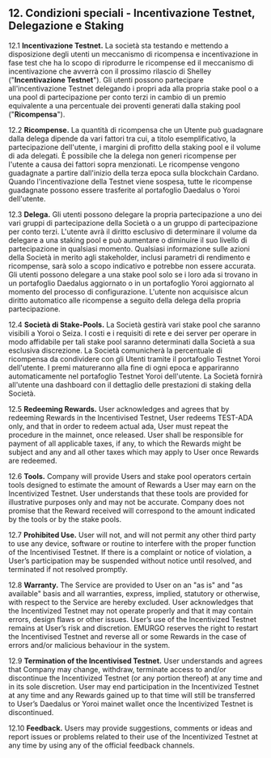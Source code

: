 ## 12. Condizioni speciali - Incentivazione Testnet, Delegazione e Staking

12.1 **Incentivazione Testnet.** La società sta testando e mettendo a disposizione degli utenti un meccanismo di ricompensa e incentivazione in fase test che ha lo scopo di riprodurre le ricompense ed il meccanismo di incentivazione che avverrà con il prossimo rilascio di Shelley ("**Incentivazione Testnet**"). Gli utenti possono partecipare all'incentivazione Testnet delegando i propri ada alla propria stake pool o a una pool di partecipazione per conto terzi in cambio di un premio equivalente a una percentuale dei proventi generati dalla staking pool ("**Ricompensa**").

12.2 **Ricompense.** La quantità di ricompensa che un Utente può guadagnare dalla delega dipende da vari fattori tra cui, a titolo esemplificativo, la partecipazione dell'utente, i margini di profitto della staking pool e il volume di ada delegati. È possibile che la delega non generi ricompense per l'utente a causa dei fattori sopra menzionati. Le ricompense vengono guadagnate a partire dall'inizio della terza epoca sulla blockchain Cardano. Quando l'incentivazione della Testnet viene sospesa, tutte le ricompense guadagnate possono essere trasferite al portafoglio Daedalus o Yoroi dell'utente.

12.3 **Delega.** Gli utenti possono delegare la propria partecipazione a uno dei vari gruppi di partecipazione della Società o a un gruppo di partecipazione per conto terzi. L'utente avrà il diritto esclusivo di determinare il volume da delegare a una staking pool e può aumentare o diminuire il suo livello di partecipazione in qualsiasi momento. Qualsiasi informazione sulle azioni della Società in merito agli stakeholder, inclusi parametri di rendimento e ricompense, sarà solo a scopo indicativo e potrebbe non essere accurata. Gli utenti possono delegare a una stake pool solo se i loro ada si trovano in un portafoglio Daedalus aggiornato o in un portafoglio Yoroi aggiornato al momento del processo di configurazione. L'utente non acquisisce alcun diritto automatico alle ricompense a seguito della delega della propria partecipazione.

12.4 **Società di Stake-Pools.** La Società gestirà vari stake pool che saranno visibili a Yoroi o Seiza. I costi e i requisiti di rete e dei server per operare in modo affidabile per tali stake pool saranno determinati dalla Società a sua esclusiva discrezione. La Società comunicherà la percentuale di ricompensa da condividere con gli Utenti tramite il portafoglio Testnet Yoroi dell'utente. I premi matureranno alla fine di ogni epoca e appariranno automaticamente nel portafoglio Testnet Yoroi dell'utente. La Società fornirà all'utente una dashboard con il dettaglio delle prestazioni di staking della Società.

12.5 **Redeeming Rewards.** User acknowledges and agrees that by redeeming Rewards in the Incentivised Testnet, User redeems TEST-ADA only, and that in order to redeem actual ada, User must repeat the procedure in the mainnet, once released. User shall be responsible for payment of all applicable taxes, if any, to which the Rewards might be subject and any and all other taxes which may apply to User once Rewards are redeemed.

12.6 **Tools.** Company will provide Users and stake pool operators certain tools designed to estimate the amount of Rewards a User may earn on the Incentivized Testnet. User understands that these tools are provided for illustrative purposes only and may not be accurate. Company does not promise that the Reward received will correspond to the amount indicated by the tools or by the stake pools.

12.7 **Prohibited Use.** User will not, and will not permit any other third party to use any device, software or routine to interfere with the proper function of the Incentivised Testnet. If there is a complaint or notice of violation, a User’s participation may be suspended without notice until resolved, and terminated if not resolved promptly.

12.8 **Warranty.** The Service are provided to User on an "as is" and "as available" basis and all warranties, express, implied, statutory or otherwise, with respect to the Service are hereby excluded. User acknowledges that the Incentivized Testnet may not operate properly and that it may contain errors, design flaws or other issues. User’s use of the Incentivized Testnet remains at User’s risk and discretion. EMURGO reserves the right to restart the Incentivised Testnet and reverse all or some Rewards in the case of errors and/or malicious behaviour in the system.

12.9 **Termination of the Incentivised Testnet.** User understands and agrees that Company may change, withdraw, terminate access to and/or discontinue the Incentivized Testnet (or any portion thereof) at any time and in its sole discretion. User may end participation in the Incentivized Testnet at any time and any Rewards gained up to that time will still be transferred to User’s Daedalus or Yoroi mainet wallet once the Incentivized Testnet is discontinued.

12.10 **Feedback.** Users may provide suggestions, comments or ideas and report issues or problems related to their use of the Incentivized Testnet at any time by using any of the official feedback channels.
